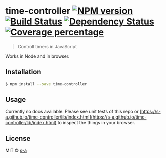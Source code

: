 # time-controller [![NPM version][npm-image]][npm-url] [![Build Status][travis-image]][travis-url] [![Dependency Status][daviddm-image]][daviddm-url] [![Coverage percentage][coveralls-image]][coveralls-url]
> Controll timers in JavaScript

Works in Node and in browser.

## Installation

```sh
$ npm install --save time-controller
```

## Usage

Currently no docs available. Please see unit tests of this repo or [https://s-a.github.io/time-controller/lib/index.html](https://s-a.github.io/time-controller/lib/index.html) to inspect the things in your browser.

## License

MIT © [s-a](https://github.com/s-a)


[npm-image]: https://badge.fury.io/js/time-controller.svg
[npm-url]: https://npmjs.org/package/time-controller
[travis-image]: https://travis-ci.org/s-a/time-controller.svg?branch=master
[travis-url]: https://travis-ci.org/s-a/time-controller
[daviddm-image]: https://david-dm.org/s-a/time-controller.svg?theme=shields.io
[daviddm-url]: https://david-dm.org/s-a/time-controller
[coveralls-image]: https://coveralls.io/repos/s-a/time-controller/badge.svg
[coveralls-url]: https://coveralls.io/repos/github/s-a/time-controller/badge.svg?branch=gh-pages
